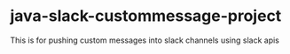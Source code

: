# java-slack-custommessage-project
 This is for pushing custom messages into slack channels using slack apis

